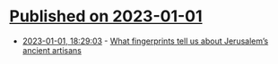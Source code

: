 # [Published on 2023-01-01](index.md)

* [2023-01-01, 18:29:03](https://news.ycombinator.com/item?id=34209115) - [What fingerprints tell us about Jerusalem’s ancient artisans](https://www.smithsonianmag.com/history/what-fingerprints-tell-us-about-jerusalems-ancient-artisans-180981238/)
